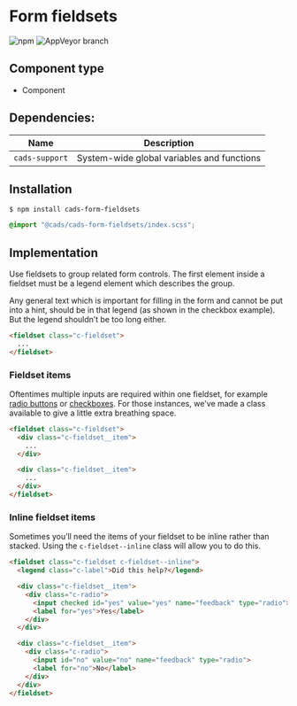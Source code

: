 # Form fieldsets

![npm](https://img.shields.io/npm/v/:package.svg)
![AppVeyor branch](https://img.shields.io/appveyor/ci/:user/:repo/:branch.svg)

## Component type

- Component

## Dependencies:

| Name           | Description                                |
| -------------- | ------------------------------------------ |
| `cads-support` | System-wide global variables and functions |

## Installation

```
$ npm install cads-form-fieldsets
```

```scss
@import "@cads/cads-form-fieldsets/index.scss";
```

## Implementation

Use fieldsets to group related form controls. The first element inside a fieldset must be a legend element which describes the group.

Any general text which is important for filling in the form and cannot be put into a hint, should be in that legend (as shown in the checkbox example). But the legend shouldn’t be too long either.

<!-- prettier-ignore-start -->
```html
<fieldset class="c-fieldset">
  ...
</fieldset>
```
<!-- prettier-ignore-end -->

### Fieldset items

Oftentimes multiple inputs are required within one fieldset, for example [radio buttons]() or [checkboxes](). For those instances, we've made a class available to give a little extra breathing space.

<!-- prettier-ignore-start -->
```html
<fieldset class="c-fieldset">
  <div class="c-fieldset__item">
    ...
  </div>

  <div class="c-fieldset__item">
    ...
  </div>
</fieldset>
```
<!-- prettier-ignore-end -->

### Inline fieldset items

Sometimes you’ll need the items of your fieldset to be inline rather than stacked. Using the `c-fieldset--inline` class will allow you to do this.

<!-- prettier-ignore-start -->
```html
<fieldset class="c-fieldset c-fieldset--inline">
  <legend class="c-label">Did this help?</legend>

  <div class="c-fieldset__item">
    <div class="c-radio">
      <input checked id="yes" value="yes" name="feedback" type="radio">
      <label for="yes">Yes</label>
    </div>
  </div>

  <div class="c-fieldset__item">
    <div class="c-radio">
      <input id="no" value="no" name="feedback" type="radio">
      <label for="no">No</label>
    </div>
  </div>
</fieldset>
```
<!-- prettier-ignore-end -->
